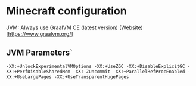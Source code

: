 # Minecraft configuration

JVM: Always use GraalVM CE (latest version) (Website)[https://www.graalvm.org/]

## JVM Parameters`

`-XX:+UnlockExperimentalVMOptions -XX:+UseZGC -XX:+DisableExplicitGC -XX:+PerfDisableSharedMem -XX:-ZUncommit -XX:+ParallelRefProcEnabled -XX:+UseLargePages -XX:+UseTransparentHugePages`
